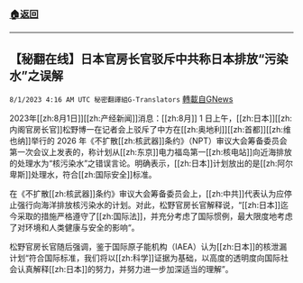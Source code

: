 ###  [:house:返回](README.md)
---


## 【秘翻在线】日本官房长官驳斥中共称日本排放“污染水”之误解
`8/1/2023 4:16 AM UTC 秘密翻譯組G-Translators` [轉載自GNews](https://gnews.org/articles/1507598)

2023年[[zh:8月1日]][[zh:产经新闻]]消息：[[zh:8月]] 1 日上午，[[zh:日本]][[zh:内阁官房长官]]松野博一在记者会上驳斥了中方在[[zh:奥地利]][[zh:首都]][[zh:维也纳]]举行的 2026 年《不扩散[[zh:核武器]]条约》（NPT）审议大会筹备委员会第一次会议上发表的，称计划从[[zh:东京]]电力福岛第一[[zh:核电站]]向近海排放的处理水为“核污染水”之错误言论。明确表示，[[zh:日本]]计划放出的是[[zh:阿尔卑斯]]处理水，符合[[zh:国际安全]]标准。

在《不扩散[[zh:核武器]]条约》审议大会筹备委员会上，[[zh:中共]]代表认为应停止强行向海洋排放核污染水的计划。对此，松野官房长官解释说，“[[zh:日本]]迄今采取的措施严格遵守了[[zh:国际法]]，并充分考虑了国际惯例，最大限度地考虑了对环境和人类健康与安全的影响“。

松野官房长官随后强调，鉴于国际原子能机构（IAEA）认为[[zh:日本]]的核泄漏计划“符合国际标准，我们将以[[zh:科学]]证据为基础，以高度的透明度向国际社会认真解释[[zh:日本]]的努力，并努力进一步加深适当的理解”。
